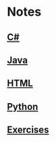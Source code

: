 # Notes

## [C#](CSharp.md)

## [Java](Java.md)

## [HTML](HTML.md)

## [Python](Python.md)

## [Exercises](Exercises.md)

